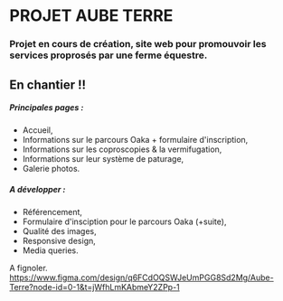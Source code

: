 # PROJET AUBE TERRE

### Projet en cours de création, site web pour promouvoir les services proprosés par une ferme équestre.
## En chantier !!

##### Principales pages :
* Accueil,
* Informations sur le parcours Oaka + formulaire d'inscription,
* Informations sur les coproscopies & la vermifugation,
* Informations sur leur système de paturage,
* Galerie photos.

##### A développer :
* Référencement,
* Formulaire d'insciption pour le parcours Oaka (+suite),
* Qualité des images,
* Responsive design,
* Media queries.

A fignoler.
https://www.figma.com/design/q6FCdOQSWJeUmPGG8Sd2Mg/Aube-Terre?node-id=0-1&t=jWfhLmKAbmeY2ZPp-1
